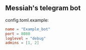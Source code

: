 ## Messiah's telegram bot

config.toml.example:

```toml
name = "Example_bot"
port = 8080
loglevel = "debug"
admins = [1, 2]
```
